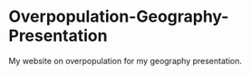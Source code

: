 # Overpopulation-Geography-Presentation
My website on overpopulation for my geography presentation.
